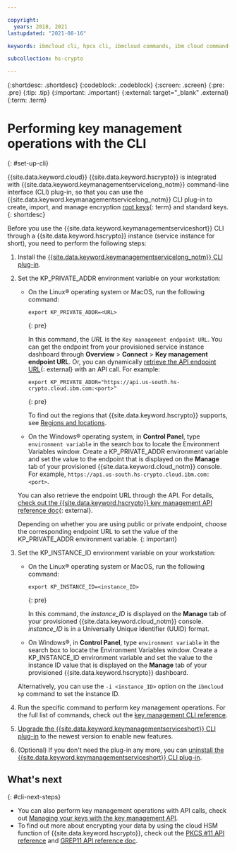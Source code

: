 ```yaml
---

copyright:
  years: 2018, 2021
lastupdated: "2021-08-16"

keywords: ibmcloud cli, hpcs cli, ibmcloud commands, ibm cloud command-line interface, key protect cli, kms cli

subcollection: hs-crypto

---
```


{:shortdesc: .shortdesc}
{:codeblock: .codeblock}
{:screen: .screen}
{:pre: .pre}
{:tip: .tip}
{:important: .important}
{:external: target="_blank" .external}
{:term: .term}

# Performing key management operations with the CLI
{: #set-up-cli}

{{site.data.keyword.cloud}} {{site.data.keyword.hscrypto}} is integrated with {{site.data.keyword.keymanagementservicelong_notm}} command-line interface (CLI) plug-in, so that you can use the {{site.data.keyword.keymanagementservicelong_notm}} CLI plug-in to create, import, and manage encryption [root keys](#x6946961){: term} and standard keys.
{: shortdesc}

Before you use the {{site.data.keyword.keymanagementserviceshort}} CLI through a {{site.data.keyword.hscrypto}} instance (service instance for short), you need to perform the following steps:

1. Install the [{{site.data.keyword.keymanagementservicelong_notm}} CLI plug-in](/docs/key-protect?topic=key-protect-set-up-cli#install-cli).

2. Set the KP_PRIVATE_ADDR environment variable on your workstation:

    - On the Linux&reg; operating system or MacOS, run the following command:

      ```
      export KP_PRIVATE_ADDR=<URL>
      ```
      {: pre}

      In this command, the *URL* is the `Key management endpoint URL`. You can get the endpoint from your provisioned service instance dashboard through **Overview** &gt; **Connect** &gt; **Key management endpoint URL**. Or, you can dynamically [retrieve the API endpoint URL](/apidocs/hs-crypto#getinstance){: external} with an API call. For example:

      ```
      export KP_PRIVATE_ADDR="https://api.us-south.hs-crypto.cloud.ibm.com:<port>"
      ```
      {: pre}

      To find out the regions that {{site.data.keyword.hscrypto}} supports, see [Regions and locations](/docs/hs-crypto?topic=hs-crypto-regions).

    - On the Windows&reg; operating system, in **Control Panel**, type `environment variable` in the search box to locate the Environment Variables window. Create a KP_PRIVATE_ADDR environment variable and set the value to the endpoint that is displayed on the **Manage** tab of your provisioned {{site.data.keyword.cloud_notm}} console. For example, `https://api.us-south.hs-crypto.cloud.ibm.com:<port>`.

    You can also retrieve the endpoint URL through the API. For details, [check out the {{site.data.keyword.hscrypto}} key management API reference doc](/apidocs/hs-crypto){: external}.

    Depending on whether you are using public or private endpoint, choose the corresponding endpoint URL to set the value of the KP_PRIVATE_ADDR environment variable.
    {: important}

3. Set the KP_INSTANCE_ID environment variable on your workstation:

    - On the Linux&reg; operating system or MacOS, run the following command:

      ```
      export KP_INSTANCE_ID=<instance_ID>
      ```
      {: pre}

      In this command, the *instance_ID* is displayed on the **Manage** tab of your provisioned {{site.data.keyword.cloud_notm}} console. *instance_ID* is in a Universally Unique Identifier (UUID) format.

    - On Windows&reg;, in **Control Panel**, type `environment variable` in the search box to locate the Environment Variables window. Create a KP_INSTANCE_ID environment variable and set the value to the instance ID value that is displayed on the **Manage** tab of your provisioned {{site.data.keyword.hscrypto}} dashboard.

    Alternatively, you can use the `-i <instance_ID>` option on the `ibmcloud kp` command to set the instance ID.

4. Run the specific command to perform key management operations. For the full list of commands, check out the [key management CLI reference](/docs/key-protect?topic=key-protect-cli-plugin-key-protect-cli-reference).

5. [Upgrade the {{site.data.keyword.keymanagementserviceshort}} CLI plug-in](/docs/key-protect?topic=key-protect-set-up-cli#update-cli) to the newest version to enable new features.

6. (Optional) If you don't need the plug-in any more, you can [uninstall the {{site.data.keyword.keymanagementserviceshort}} CLI plug-in](/docs/key-protect?topic=key-protect-set-up-cli#uninstall-cli).

## What's next
{: #cli-next-steps}

- You can also perform key management operations with API calls, check out [Managing your keys with the key management API](/docs/hs-crypto?topic=hs-crypto-set-up-kms-api).
- To find out more about encrypting your data by using the cloud HSM function of {{site.data.keyword.hscrypto}}, check out the [PKCS #11 API reference](/docs/hs-crypto?topic=hs-crypto-pkcs11-api-ref) and [GREP11 API reference doc](/docs/hs-crypto?topic=hs-crypto-grep11-api-ref).
